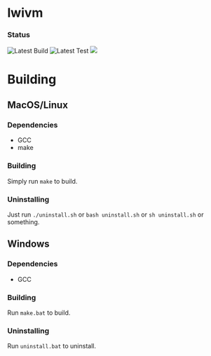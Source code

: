 # lwivm

### Status
![Latest Build](https://github.com/TechDudie/lwivm/actions/workflows/make.yml/badge.svg)
![Latest Test](https://github.com/TechDudie/lwivm/actions/workflows/test.yml/badge.svg)
![](https://img.shields.io/github/repo-size/TechDudie/lwivm.svg?label=Repo%20size)
# Building

## MacOS/Linux

### Dependencies
* GCC
* make

### Building

Simply run ```make``` to build.

### Uninstalling

Just run ```./uninstall.sh``` or ```bash uninstall.sh``` or ```sh uninstall.sh``` or something.

## Windows

### Dependencies
* GCC

### Building

Run ```make.bat``` to build.

### Uninstalling

Run ```uninstall.bat``` to uninstall.
